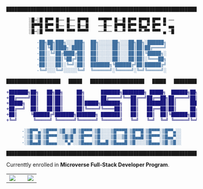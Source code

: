 <!--
color pallete:
rgb(16, 161, 157) // #10A19D
rgb(84, 3, 117) // #540375
rgb(255, 112, 0) // #FF7000
rgb(255, 191, 0) // #FFBF00

**luigirazum/luigirazum** is a ✨ _special_ ✨ repository because its `README.md` (this file) appears on your GitHub profile.

Here are some ideas to get you started:

- 🔭 I’m currently working on ...
- 🌱 I’m currently learning ...
- 👯 I’m looking to collaborate on ...
- 🤔 I’m looking for help with ...
- 💬 Ask me about ...
- 📫 How to reach me: ...
- 😄 Pronouns: ...
- ⚡ Fun fact: ...
-->
<div align="center">

```diff
███████████████████████████████████████████████████████████████████████████████████████

░█─░█ █▀▀ █── █── █▀▀█ 　 ▀▀█▀▀ █──█ █▀▀ █▀▀█ █▀▀ █ ──
░█▀▀█ █▀▀ █── █── █──█ 　 ──█── █▀▀█ █▀▀ █▄▄▀ █▀▀ ▀ ▄▄
░█─░█ ▀▀▀ ▀▀▀ ▀▀▀ ▀▀▀▀ 　 ──▀── ▀──▀ ▀▀▀ ▀─▀▀ ▀▀▀ ▄ ─█

-██╗██╗███╗░░░███╗  ██╗░░░░░██╗░░░██╗██╗░██████╗
-██║╚█║████╗░████║  ██║░░░░░██║░░░██║██║██╔════╝
-██║░╚╝██╔████╔██║  ██║░░░░░██║░░░██║██║╚█████╗░
-██║░░░██║╚██╔╝██║  ██║░░░░░██║░░░██║██║░╚═══██╗
-██║░░░██║░╚═╝░██║  ███████╗╚██████╔╝██║██████╔╝
-╚═╝░░░╚═╝░░░░░╚═╝  ╚══════╝░╚═════╝░╚═╝╚═════╝░

████████████████████   █████   ████████████████████   █████   ████████████████████

+███████╗██╗   ██╗██╗     ██╗      ███████╗████████╗ █████╗  ██████╗██╗  ██╗
+██╔════╝██║   ██║██║     ██║      ██╔════╝╚══██╔══╝██╔══██╗██╔════╝██║ ██╔╝
+█████╗  ██║   ██║██║     ██║█████╗███████╗   ██║   ███████║██║     █████╔╝ 
+██╔══╝  ██║   ██║██║     ██║╚════╝╚════██║   ██║   ██╔══██║██║     ██╔═██╗ -
+██║     ╚██████╔╝███████╗███████╗ ███████║   ██║   ██║  ██║╚██████╗██║  ██╗
+╚═╝      ╚═════╝ ╚══════╝╚══════╝ ╚══════╝   ╚═╝   ╚═╝  ╚═╝ ╚═════╝╚═╝  ╚═╝

-░▒█▀▀▄░▒█▀▀▀░▒█░░▒█░▒█▀▀▀░▒█░░░░▒█▀▀▀█░▒█▀▀█░▒█▀▀▀░▒█▀▀▄░░
-░▒█░▒█░▒█▀▀▀░░▒█▒█░░▒█▀▀▀░▒█░░░░▒█░░▒█░▒█▄▄█░▒█▀▀▀░▒█▄▄▀░░
-░▒█▄▄█░▒█▄▄▄░░░▀▄▀░░▒█▄▄▄░▒█▄▄█░▒█▄▄▄█░▒█░░░░▒█▄▄▄░▒█░▒█░░

███████████████████████████████████████████████████████████████████████████████████████
```

</div>

Currenttly enrolled in **Microverse Full-Stack Developer Program**.

<table width="100%"><tr>
  <td valign="center" width="60%">
  <img src="https://github-readme-stats.vercel.app/api?username=luigirazum&repo=luigirazum&count_private=true&show_icons=true&theme=transparent&&custom_title=Statistics%20for%20Luis&line_height=20&bg_color=e0e0e015&card_width=400px" /></td>
  <td valign="center" width="40%">
  <img src="https://github-readme-stats.vercel.app/api/top-langs/?username=luigirazum&layout=compact&theme=transparent&custom_title=Language's%20Ranking&bg_color=e0e0e015&card_width=200px" /></td>
</tr></table>
